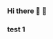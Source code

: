 ### Hi there 👋 🧌
### test 1 
<!--
**fuckwave/fuckwave** is a ✨ _special_ ✨ repository because its `README.md` (this file) appears on your GitHub profile.

Here are some ideas to get you started:

- 🔭 I’m currently working on Penis
- 🌱 I’m currently learning Anus
- 👯 I’m looking to collaborate on Balls
- 🤔 I’m looking for help with Suck
- 💬 Ask me about Vagina
- 📫 How to reach me: 
- 😄 Pronouns: ...
- ⚡ Fun fact: ...
-->
